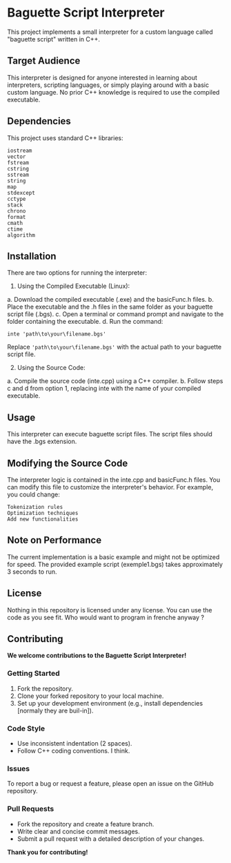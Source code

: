 # Baguette Script Interpreter

This project implements a small interpreter for a custom language called "baguette script" written in C++.

## Target Audience

This interpreter is designed for anyone interested in learning about interpreters, scripting languages, or simply playing around with a basic custom language. No prior C++ knowledge is required to use the compiled executable.

## Dependencies

This project uses standard C++ libraries:

    iostream
    vector
    fstream
    cstring
    sstream
    string
    map
    stdexcept
    cctype
    stack
    chrono
    format 
    cmath
    ctime
    algorithm

## Installation

There are two options for running the interpreter:

1. Using the Compiled Executable (Linux):

a. Download the compiled executable (.exe) and the basicFunc.h files.
b. Place the executable and the .h files in the same folder as your baguette script file (.bgs).
c. Open a terminal or command prompt and navigate to the folder containing the executable.
d. Run the command:

  ```
  inte 'path\to\your\filename.bgs'
  ```

  Replace `'path\to\your\filename.bgs'` with the actual path to your baguette script file.

2. Using the Source Code:

a. Compile the source code (inte.cpp) using a C++ compiler.
b. Follow steps c and d from option 1, replacing inte with the name of your compiled executable.

## Usage

This interpreter can execute baguette script files. The script files should have the .bgs extension.

## Modifying the Source Code

The interpreter logic is contained in the inte.cpp and basicFunc.h files. You can modify this file to customize the interpreter's behavior. For example, you could change:

    Tokenization rules
    Optimization techniques
    Add new functionalities

## Note on Performance

The current implementation is a basic example and might not be optimized for speed. The provided example script (exemple1.bgs) takes approximately 3 seconds to run.

## License

Nothing  in this repository is licensed under any license. You can use the code as you see fit. Who would want to program in frenche anyway ?

## Contributing

**We welcome contributions to the Baguette Script Interpreter!**

### Getting Started
1. Fork the repository.
2. Clone your forked repository to your local machine.
3. Set up your development environment (e.g., install dependencies [normaly they are buil-in]).

### Code Style
* Use inconsistent indentation (2 spaces).
* Follow C++ coding conventions. I think.

### Issues
To report a bug or request a feature, please open an issue on the GitHub repository.

### Pull Requests
* Fork the repository and create a feature branch.
* Write clear and concise commit messages.
* Submit a pull request with a detailed description of your changes.


**Thank you for contributing!**
